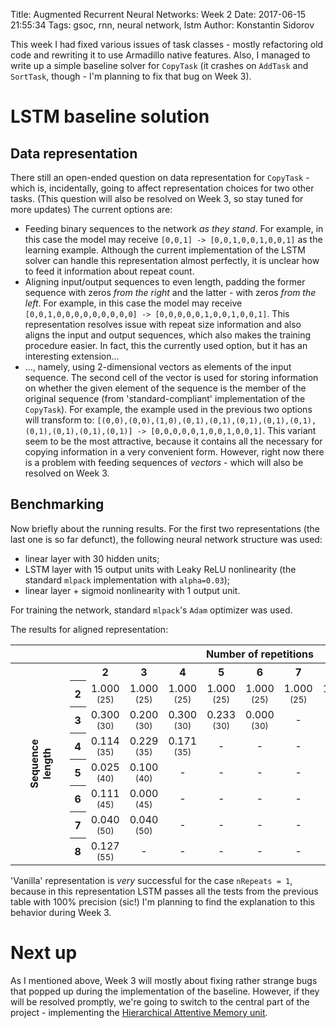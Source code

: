 Title: Augmented Recurrent Neural Networks: Week 2
Date: 2017-06-15 21:55:34
Tags: gsoc, rnn, neural network, lstm
Author: Konstantin Sidorov

This week I had fixed various issues of task classes - mostly refactoring old code and rewriting it to use Armadillo native features. Also, I managed to write up a simple baseline solver for `CopyTask` (it crashes on `AddTask` and `SortTask`, though - I'm planning to fix that bug on Week 3).

# LSTM baseline solution

## Data representation

There still an open-ended question on data representation for `CopyTask` - which is, incidentally, going to affect representation choices for two other tasks. (This question will also be resolved on Week 3, so stay tuned for more updates) The current options are:

- Feeding binary sequences to the network *as they stand*. For example, in this case the model may receive `[0,0,1] -> [0,0,1,0,0,1,0,0,1]` as the learning example. Although the current implementation of the LSTM solver can handle this representation almost perfectly, it is unclear how to feed it information about repeat count.
- Aligning input/output sequences to even length, padding the former sequence with zeros *from the right* and the latter - with zeros *from the left*. For example, in this case the model may receive `[0,0,1,0,0,0,0,0,0,0,0,0] -> [0,0,0,0,0,1,0,0,1,0,0,1]`. This representation resolves issue with repeat size information and also aligns the input and output sequences, which also makes the training procedure easier. In fact, this the currently used option, but it has an interesting extension...
- ..., namely, using 2-dimensional vectors as elements of the input sequence. The second cell of the vector is used for storing information on whether the given element of the sequence is the member of the original sequence (from 'standard-compliant' implementation of the `CopyTask`). For example, the example used in the previous two options will transform to: `[(0,0),(0,0),(1,0),(0,1),(0,1),(0,1),(0,1),(0,1),(0,1),(0,1),(0,1),(0,1)] -> [0,0,0,0,0,1,0,0,1,0,0,1]`. This variant seem to be the most attractive, because it contains all the necessary for copying information in a very convenient form. However, right now there is a problem with feeding sequences of *vectors* - which will also be resolved on Week 3.

## Benchmarking

Now briefly about the running results. For the first two representations (the last one is so far defunct), the following neural network structure was used:

- linear layer with 30 hidden units;
- LSTM layer with 15 output units with Leaky ReLU nonlinearity (the standard `mlpack` implementation with `alpha=0.03`);
- linear layer + sigmoid nonlinearity with 1 output unit.

For training the network, standard `mlpack`'s `Adam` optimizer was used.

The results for aligned representation:

<table><tr><th /><th /><th colspan="9">Number of repetitions</th></tr><tr><th rowspan="8" style="transform: rotate(-90.0deg); width: 1.5em;">Sequence length</th><th /><th>2</th><th>3</th><th>4</th><th>5</th><th>6</th><th>7</th><th>8</th><th>9</th><th>10</th></tr><tr><th>2</th><td><center>1.000 <br> <small>(25)</small></center></td><td><center>1.000 <br> <small>(25)</small></center></td><td><center>1.000 <br> <small>(25)</small></center></td><td><center>1.000 <br> <small>(25)</small></center></td><td><center>1.000 <br> <small>(25)</small></center></td><td><center>1.000 <br> <small>(25)</small></center></td><td><center>1.000 <br> <small>(25)</small></center></td><td><center>1.000 <br> <small>(25)</small></center></td><td><center>1.000 <br> <small>(25)</small></center></td></tr><tr><th>3</th><td><center>0.300 <br> <small>(30)</small></center></td><td><center>0.200 <br> <small>(30)</small></center></td><td><center>0.300 <br> <small>(30)</small></center></td><td><center>0.233 <br> <small>(30)</small></center></td><td><center>0.000 <br> <small>(30)</small></center></td><td><center>-</center></td><td><center>-</center></td><td><center>-</center></td><td><center>-</center></td></tr><tr><th>4</th><td><center>0.114 <br> <small>(35)</small></center></td><td><center>0.229 <br> <small>(35)</small></center></td><td><center>0.171 <br> <small>(35)</small></center></td><td><center>-</center></td><td><center>-</center></td><td><center>-</center></td><td><center>-</center></td><td><center>-</center></td><td><center>-</center></td></tr><tr><th>5</th><td><center>0.025 <br> <small>(40)</small></center></td><td><center>0.100 <br> <small>(40)</small></center></td><td><center>-</center></td><td><center>-</center></td><td><center>-</center></td><td><center>-</center></td><td><center>-</center></td><td><center>-</center></td><td><center>-</center></td></tr><tr><th>6</th><td><center>0.111 <br> <small>(45)</small></center></td><td><center>0.000 <br> <small>(45)</small></center></td><td><center>-</center></td><td><center>-</center></td><td><center>-</center></td><td><center>-</center></td><td><center>-</center></td><td><center>-</center></td><td><center>-</center></td></tr><tr><th>7</th><td><center>0.040 <br> <small>(50)</small></center></td><td><center>0.040 <br> <small>(50)</small></center></td><td><center>-</center></td><td><center>-</center></td><td><center>-</center></td><td><center>-</center></td><td><center>-</center></td><td><center>-</center></td><td><center>-</center></td></tr><tr><th>8</th><td><center>0.127 <br> <small>(55)</small></center></td><td><center>-</center></td><td><center>-</center></td><td><center>-</center></td><td><center>-</center></td><td><center>-</center></td><td><center>-</center></td><td><center>-</center></td><td><center>-</center></td></tr></table>

'Vanilla' representation is *very* successful for the case `nRepeats = 1`, because in this representation LSTM passes all the tests from the previous table with 100% precision (sic!) I'm planning to find the explanation to this behavior during Week 3.

# Next up

As I mentioned above, Week 3 will mostly about fixing rather strange bugs that popped up during the implementation of the baseline. However, if they will be resolved promptly, we're going to switch to the central part of the project - implementing the [Hierarchical Attentive Memory unit](https://arxiv.org/abs/1602.03218).